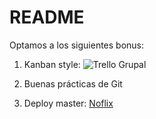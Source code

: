 # README

Optamos a los siguientes bonus:
1. Kanban style:
![Trello Grupal](https://drive.google.com/uc?id=0B6P1nrufHXdpZWxSbTF6MVVBR2s)

2. Buenas prácticas de Git

3. Deploy master: [Noflix](http://noflix.herokuapp.com/)
